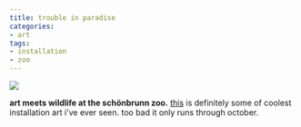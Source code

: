 ```yaml
---
title: trouble in paradise
categories:
- art
tags:
- installation
- zoo
---
```


![](http://www.shannonethomas.com/words/blog/old-uploads/2009/07/090715paradise.jpg)

**art meets wildlife at the schönbrunn zoo.**
[this](http://www.guardian.co.uk/environment/gallery/2009/jun/19/trouble-in-paradise-schonbrunn-zoo) is definitely some of coolest installation art i've ever seen. too bad it only runs through october.

